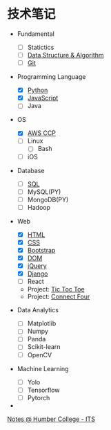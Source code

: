 # 技术笔记

- Fundamental

  - [ ] Statictics
  - [ ] [Data Structure & Algorithm](./Fundamental/Data_Structure/index.md)
  - [ ] [Git](./Fundamental/git/git_index.md)

- Programming Language

  - [x] [Python](./Programming_Language/python/index.md)
  - [x] [JavaScript](./Programming_Language/javascript/index.md)
  - [ ] Java

- OS

  - [x] [AWS CCP](./Operating_System/ccp/index.md)
  - [ ] Linux
    - [ ] Bash
  - [ ] iOS

- Database

  - [ ] [SQL](./Database/sql/index.md)
  - [ ] MySQL(PY)
  - [ ] MongoDB(PY)
  - [ ] Hadoop

- Web

  - [x] [HTML](./Web/html/index.md)
  - [x] [CSS](./Web/css/index.md)
  - [x] [Bootstrap](./Web/bootstrap/index.md)
  - [x] [DOM](./Web/dom/dom.md)
  - [x] [jQuery](./Web/jquery/index.md)
  - [x] [Django](./Web/django/index.md)
  - [ ] React
  - Project: [Tic Toc Toe](./Web/web_project/tic_tac_toe/tic_tac_toe.html)
  - Project: [Connect Four](./Web/web_project/connect_four/connect_four.html)

- Data Analytics

  - [ ] Matplotlib
  - [ ] Numpy
  - [ ] Panda
  - [ ] Scikit-learn
  - [ ] OpenCV

- Machine Learning

  - [ ] Yolo
  - [ ] Tensorflow
  - [ ] Pytorch

-

[Notes @ Humber College - ITS](https://simonangel-fong.github.io/Humber_ITS_Note/)
